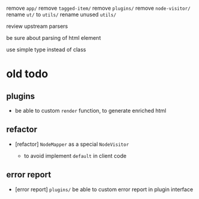 remove `app/`
remove `tagged-item/`
remove `plugins/`
remove `node-visitor/`
rename `ut/` to `utils/`
rename unused `utils/`

review upstream parsers

be sure about parsing of html element

use simple type instead of class

# old todo

## plugins

- be able to custom `render` function, to generate enriched html

## refactor

- [refactor] `NodeMapper` as a special `NodeVisitor`

  - to avoid implement `default` in client code

## error report

- [error report] `plugins/` be able to custom error report in plugin interface

